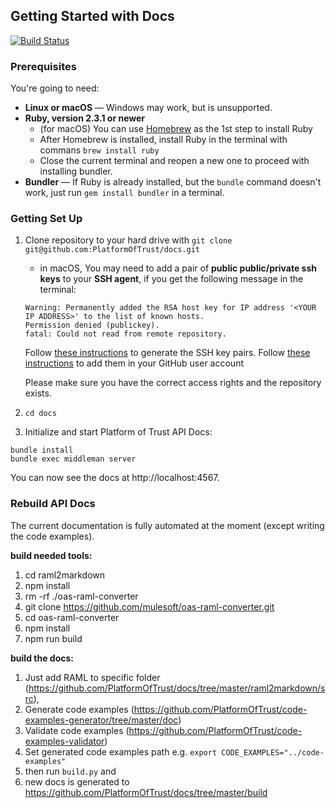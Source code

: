 

Getting Started with Docs 
------------------------------

[![Build Status](https://travis-ci.org/PlatformOfTrust/docs.svg?branch=master)](https://travis-ci.org/PlatformOfTrust/docs)

### Prerequisites 
 
You're going to need: 
 
 - **Linux or macOS** — Windows may work, but is unsupported.
 - **Ruby, version 2.3.1 or newer**
    - (for macOS) You can use [Homebrew](https://brew.sh/) as the 1st step to install Ruby
    - After Homebrew is installed, install Ruby in the terminal with commans `brew install ruby`
    - Close the current terminal and reopen a new one to proceed with installing bundler.
 - **Bundler** — If Ruby is already installed, but the `bundle` command doesn't work, just run `gem install bundler` in a terminal.
 

### Getting Set Up

1. Clone repository to your hard drive with `git clone git@github.com:PlatformOfTrust/docs.git`
    - in macOS, You may need to add a pair of **public public/private ssh keys** to your **SSH agent**, if you get the following message in the terminal:
    ```
    Warning: Permanently added the RSA host key for IP address '<YOUR IP ADDRESS>' to the list of known hosts.
    Permission denied (publickey).
    fatal: Could not read from remote repository.
    ```
    Follow [these instructions](https://help.github.com/en/articles/generating-a-new-ssh-key-and-adding-it-to-the-ssh-agent#adding-your-ssh-key-to-the-ssh-agent) to generate the SSH key pairs. Follow [these instructions](https://help.github.com/en/articles/adding-a-new-ssh-key-to-your-github-account) to add them in your GitHub user account

    Please make sure you have the correct access rights
    and the repository exists.

2. `cd docs`
3. Initialize and start Platform of Trust API Docs: 

```shell
bundle install
bundle exec middleman server

```

You can now see the docs at http://localhost:4567. 

### Rebuild API Docs

The current documentation is fully automated at the moment (except writing the code examples). 

**build needed tools:**
1. cd raml2markdown
2. npm install
3. rm -rf ./oas-raml-converter
4. git clone https://github.com/mulesoft/oas-raml-converter.git
5. cd oas-raml-converter
6. npm install
7. npm run build

**build the docs:**
1. Just add RAML to specific folder (https://github.com/PlatformOfTrust/docs/tree/master/raml2markdown/src),
2. Generate code examples (https://github.com/PlatformOfTrust/code-examples-generator/tree/master/doc)
3. Validate code examples (https://github.com/PlatformOfTrust/code-examples-validator)
4. Set generated code examples path e.g. `export CODE_EXAMPLES="../code-examples"`
5. then run `build.py` and 
6. new docs is generated to https://github.com/PlatformOfTrust/docs/tree/master/build
